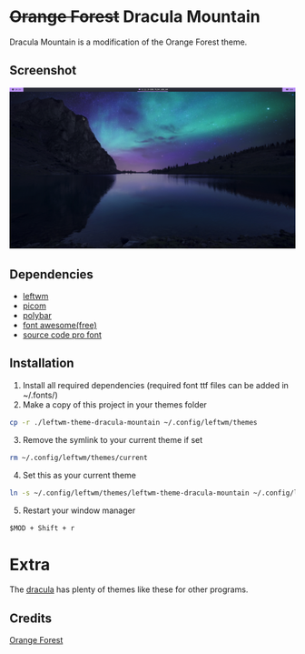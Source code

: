 # ~~Orange Forest~~ Dracula Mountain

Dracula Mountain is a modification of the Orange Forest theme.
## Screenshot

![Empty Desktop](./images/empty-desktop.png)

## Dependencies

- [leftwm](https://github.com/leftwm/leftwm)
- [picom](https://github.com/yshui/picom)
- [polybar](https://github.com/polybar/polybar)
- [font awesome(free)](https://github.com/FortAwesome/Font-Awesome)
- [source code pro font](https://github.com/adobe-fonts/source-code-pro)

## Installation

1. Install all required dependencies (required font ttf files can be added in ~/.fonts/)
2. Make a copy of this project in your themes folder

```BASH
cp -r ./leftwm-theme-dracula-mountain ~/.config/leftwm/themes
```

3. Remove the symlink to your current theme if set

```BASH
rm ~/.config/leftwm/themes/current
```
4. Set this as your current theme

```BASH
ln -s ~/.config/leftwm/themes/leftwm-theme-dracula-mountain ~/.config/leftwm/themes/current
```

5. Restart your window manager

```Default shortcut
$MOD + Shift + r
```
# Extra
The [dracula](https://draculatheme.com/) has plenty of themes like these for other programs.
## Credits

[Orange Forest](https://github.com/PVautour/leftwm-theme-orange-forest/tree/cb951ec2d31f6a72a4783f336a263678ba9b8a81)
